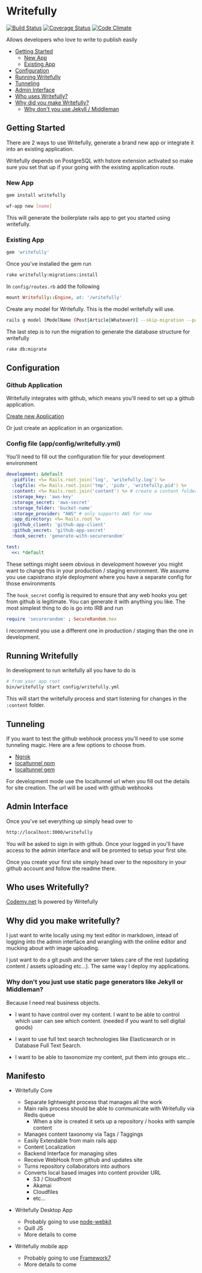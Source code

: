 # Writefully

[![Build Status](https://travis-ci.org/codemy/writefully.svg?branch=master)](https://travis-ci.org/codemy/writefully) [![Coverage Status](https://coveralls.io/repos/codemy/writefully/badge.png?branch=master)](https://coveralls.io/r/codemy/writefully?branch=master) [![Code Climate](https://codeclimate.com/github/codemy/writefully.png)](https://codeclimate.com/github/codemy/writefully)

Allows developers who love to write to publish easily

+ [Getting Started](#getting-started)
    + [New App](#new-app)
    + [Existing App](#existing-app)
+ [Configuration](#configuration)
+ [Running Writefully](#running-writefully)
+ [Tunneling](#tunneling)
+ [Admin Interface](#admin-interface)
+ [Who uses Writefully?](#who-uses-writefully)
+ [Why did you make Writefully?](#why-did-you-make-writefully)
    + [Why don't you use Jekyll / Middleman](#why-dont-you-just-use-static-page-generators-like-jekyll-or-middleman)

## Getting Started

There are 2 ways to use Writefully, generate a brand new app or integrate it into an existing application.

Writefully depends on PostgreSQL with hstore extension activated so make sure you set that up if your going with the existing application route.

### New App

```bash
gem install writefully

wf-app new [name]
```

This will generate the boilerplate rails app to get you started using writefully.

### Existing App

```bash
gem 'writefully'
```

Once you've installed the gem run 

```bash
rake writefully:migrations:install
```

In `config/routes.rb` add the following

```ruby
mount Writefully::Engine, at: '/writefully'
```

Create any model for Writefully. This is the model writefully will use.

```bash
rails g model [ModelName (Post|Article|Whatever)] --skip-migration --parent=writefully/post
```

The last step is to run the migration to generate the database structure for writefully

```bash
rake db:migrate
```

## Configuration

### Github Application

Writefully integrates with github, which means you'll need to set up a github application.

[Create new Application](https://github.com/settings/applications/new)

Or just create an application in an organization.

### Config file (app/config/writefully.yml)

You'll need to fill out the configuration file for your development environment

```yaml
development: &default
  :pidfile: <%= Rails.root.join('log', 'writefully.log') %>
  :logfile: <%= Rails.root.join('tmp', 'pids', 'writefully.pid') %>
  :content: <%= Rails.root.join('content') %> # create a content folder for development
  :storage_key: 'aws-key'
  :storage_secret: 'aws-secret'
  :storage_folder: 'bucket-name'
  :storage_provider: "AWS" # only supports AWS for now
  :app_directory: <%= Rails.root %>
  :github_client: 'github-app-client'
  :github_secret: 'github-app-secret'
  :hook_secret: 'generate-with-securerandom' 

test:
  <<: *default
```

These settings might seem obvious in development however you might want to change this in your production / staging environment. We assume you use capistrano style deployment where you have a separate config for those environments

The `hook_secret` config is required to ensure that any web hooks you get from github is legitimate. You can generate it with anything you like. The most simplest thing to do is go into IRB and run

```ruby
require 'securerandom' ; SecureRandom.hex
```

I recommend you use a different one in production / staging than the one in development.

## Running Writefully

In development to run writefully all you have to do is 

```bash
# from your app root
bin/writefully start config/writefully.yml
```

This will start the writefully process and start listening for changes in the `:content` folder.

## Tunneling

If you want to test the github webhook process you'll need to use some  tunneling magic. Here are a few options to choose from.

+ [Ngrok](https://ngrok.com/)
+ [localtunnel npm](http://localtunnel.me/)
+ [localtunnel gem](http://progrium.com/localtunnel/)

For development mode use the localtunnel url when you fill out the details for site creation. The url will be used with github webhooks

## Admin Interface

Once you've set everything up simply head over to

```bash
http://localhost:3000/writefully
```

You will be asked to sign in with github. Once your logged in you'll have access to the admin interface and will be promted to setup your first site.

Once you create your first site simply head over to the repository in your github account and follow the readme there.

## Who uses Writefully?

[Codemy.net](http://codemy.net) Is powered by Writefully

## Why did you make writefully?

I just want to write locally using my text editor in markdown, intead of logging into the admin interface and wrangling with the online editor and mucking about with image uploading.

I just want to do a git push and the server takes care of the rest (updating content / assets uploading etc...). The same way I deploy my applications.

### Why don't you just use static page generators like Jekyll or Middleman?

Because I need real business objects. 

+ I want to have control over my content. I want to be able to control which user can see which content. (needed if you want to sell digital goods)

+ I want to use full text search technologies like Elasticsearch or in Database Full Text Search. 

+ I want to be able to taxonomize my content, put them into groups etc...


## Manifesto

+ Writefully Core
  + Separate lightweight process that manages all the work
  + Main rails process should be able to communicate with Writefully via Redis queue
    + When a site is created it sets up a repository / hooks with sample content
  + Manages content taxonomy via Tags / Taggings
  + Easily Extendable from main rails app
  + Content Localization
  + Backend Interface for managing sites
  + Receive WebHook from github and updates site
  + Turns repository collaborators into authors
  + Converts local based images into content provider URL
    + S3 / Cloudfront
    + Akamai
    + Cloudfiles
    + etc...

+ Writefully Desktop App
  + Probably going to use [node-webkit](https://github.com/rogerwang/node-webkit)
  + Quill JS
  + More details to come

+ Writefully mobile app
  + Probably going to use [Framework7](http://www.idangero.us/framework7/)
  + More details to come
